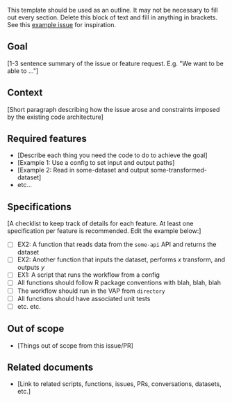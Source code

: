 This template should be used as an outline. It may not be necessary to fill out every section. Delete this block of text and fill in anything in brackets. See this [example issue](https://github.com/cdcent/cfa-nnh-pipelines/issues/107) for inspiration.

## Goal
[1-3 sentence summary of the issue or feature request. E.g. "We want to be able to ..."]

## Context
[Short paragraph describing how the issue arose and constraints imposed by the existing code architecture]

## Required features

- [Describe each thing you need the code to do to achieve the goal]
- [Example 1: Use a config to set input and output paths]
- [Example 2: Read in some-dataset and output some-transformed-dataset]
- etc...

## Specifications
[A checklist to keep track of details for each feature. At least one specification per feature is recommended. Edit the example below:]

- [ ] EX2: A function that reads data from the `some-api` API and returns the dataset
- [ ] EX2: Another function that inputs the dataset, performs $x$ transform, and outputs $y$
- [ ] EX1: A script that runs the workflow from a config
- [ ] All functions should follow R package conventions with blah, blah, blah
- [ ] The workflow should run in the VAP from `directory`
- [ ] All functions should have associated unit tests
- [ ] etc. etc. 

## Out of scope

- [Things out of scope from this issue/PR]

## Related documents

- [Link to related scripts, functions, issues, PRs, conversations, datasets, etc.]
